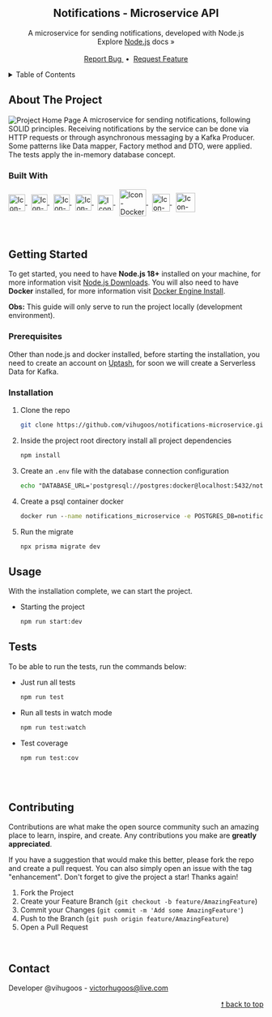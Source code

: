 <div id="top"> </div>


<!---- PROJECT LOGO ----> 
<div align="center">
  <h2 align="center"> 
    Notifications - Microservice API 
  </h2>
  
  <p align="center">
    A microservice for sending notifications, developed with Node.js <br/>
    Explore <a href="https://nodejs.org/en/docs/">Node.js</a> docs &#187; <br/> <br/>
    <a href="https://github.com/vihugoos/notifications-microservice/issues"> Report Bug </a> &nbsp;•&nbsp;
    <a href="https://github.com/vihugoos/notifications-microservice/issues"> Request Feature </a>
  </p>
</div>


<!---- TABLE OF CONTENTS ----> 
<details>
  <summary> Table of Contents </summary>
  <ol>
    <li>
      <a href="#about-the-project"> About The Project </a>
      <ul>
        <li><a href="#built-with"> Built With </a></li>
      </ul>
    </li>
    <li>
      <a href="#getting-started"> Getting Started </a>
      <ul>
        <li><a href="#prerequisites"> Prerequisites </a></li>
        <li><a href="#installation"> Installation </a></li>
        <li><a href="#usage"> Usage </a></li>
        <li><a href="#tests"> Tests </a></li>
      </ul>
    </li>
    <li><a href="#contributing"> Contributing </a></li>
    <li><a href="#contact"> Contact </a></li>
  </ol>
</details>


<!---- THE PROJECT ---->
## About The Project 

<img src="" align="center" alt="Project Home Page">
A microservice for sending notifications, following SOLID principles. Receiving notifications by the service can be done via HTTP requests or through asynchronous messaging by a Kafka Producer. Some patterns like Data mapper, Factory method and DTO, were applied. The tests apply the in-memory database concept.


### Built With 

<div style="display: inline_block">
    <!-- Icon Node.js --> 
    <a href="https://nodejs.org/en/"> 
      <img align="center" alt="Icon-Node.js" height="33" src="https://cdn.jsdelivr.net/gh/devicons/devicon/icons/nodejs/nodejs-original.svg"> 
    </a> &nbsp;
    <!-- Icon TypeScript --> 
    <a href="https://www.typescriptlang.org/"> 
      <img align="center" alt="Icon-TypeScript" height="32" src="https://cdn.jsdelivr.net/gh/devicons/devicon/icons/typescript/typescript-original.svg"> 
    </a> &nbsp;
    <!-- Icon Nest.js --> 
    <a href="https://nestjs.com/"> 
      <img align="center" alt="Icon-Nest.js" height="32" src="https://cdn.jsdelivr.net/gh/devicons/devicon/icons/nestjs/nestjs-plain.svg"> 
    </a> &nbsp;
    <!-- Icon Prisma --> 
    <a href="https://www.prisma.io/"> 
      <img align="center" alt="Icon-Prisma" height="32" src="https://user-images.githubusercontent.com/44311634/178335052-08bb4b29-c4da-4100-ae71-8b65cf6cd581.png"> 
    </a> &nbsp;
    <!-- Icon Jest --> 
    <a href="https://jestjs.io/"> 
      <img align="center" alt="Icon-Jest" height="31" src="https://cdn.jsdelivr.net/gh/devicons/devicon/icons/jest/jest-plain.svg"> 
    </a> &nbsp;
    <!-- Icon Docker -->
    <a href="https://www.docker.com/"> 
      <img align="center" alt="Icon-Docker" height="53" src="https://cdn.jsdelivr.net/gh/devicons/devicon/icons/docker/docker-original.svg"> 
    </a> &nbsp;
    <!-- Icon PostgreSQL --> 
    <a href="https://www.postgresql.org/"> 
      <img align="center" alt="Icon-PostgreSQL" height="35" src="https://cdn.jsdelivr.net/gh/devicons/devicon/icons/postgresql/postgresql-plain.svg"> 
    </a> &nbsp;
    <!-- Icon Kafka --> 
    <a href="https://kafka.apache.org/"> 
      <img align="center" alt="Icon-Kafka" height="38" src="https://user-images.githubusercontent.com/44311634/209395332-4a1e1025-608f-4c1d-b9b9-87bae2f2cb96.png"> 
    </a> 
</div>

<br/>
<br/>


<!---- GETTING STARTED ----> 
## Getting Started

To get started, you need to have <strong>Node.js 18+</strong> installed on your machine, for more information visit <a href="https://nodejs.org/en/download/"> Node.js Downloads</a>. You will also need to have <strong>Docker</strong> installed, for more information visit <a href="https://docs.docker.com/engine/install/">Docker Engine Install</a>. 

<strong>Obs:</strong> This guide will only serve to run the project locally (development environment).


### Prerequisites 

Other than node.js and docker installed, before starting the installation, you need to create an account on <a href="https://console.upstash.com/">Uptash</a>, for soon we will create a Serverless Data for Kafka.


### Installation 

1. Clone the repo 
   ```bash
   git clone https://github.com/vihugoos/notifications-microservice.git
   ```
2. Inside the project root directory install all project dependencies 
   ```cmd
   npm install
   ```
3. Create an `.env` file with the database connection configuration  
   ```cmd
   echo "DATABASE_URL='postgresql://postgres:docker@localhost:5432/notifications?schema=public'" > .env 
   ```
4. Create a psql container docker 
   ```cmd
   docker run --name notifications_microservice -e POSTGRES_DB=notifications -e POSTGRES_PASSWORD=docker -p 5432:5432 -d postgres 
   ```
4. Run the migrate 
   ```cmd
   npx prisma migrate dev
   ```


<!---- USAGE EXAMPLES ----> 
## Usage

With the installation complete, we can start the project.

* Starting the project 
   ```bash
   npm run start:dev  
   ```


<!---- TESTS SETUP ----> 
## Tests

To be able to run the tests, run the commands below:

* Just run all tests
   ```cmd
   npm run test
   ```
* Run all tests in watch mode  
   ```cmd
   npm run test:watch
   ```
* Test coverage 
   ```cmd
   npm run test:cov
   ```

<br/> <br/>


<!---- CONTRIBUTING ---->
## Contributing

Contributions are what make the open source community such an amazing place to learn, inspire, and create. Any contributions you make are **greatly appreciated**.

If you have a suggestion that would make this better, please fork the repo and create a pull request. You can also simply open an issue with the tag "enhancement".
Don't forget to give the project a star! Thanks again!

1. Fork the Project
2. Create your Feature Branch (`git checkout -b feature/AmazingFeature`)
3. Commit your Changes (`git commit -m 'Add some AmazingFeature'`)
4. Push to the Branch (`git push origin feature/AmazingFeature`)
5. Open a Pull Request

<br/> 


<!---- CONTACT ---->
## Contact

Developer @vihugoos - victorhugoos@live.com  

<p align="right"><a href="#top"> &#129045; back to top </a></p> 
